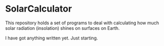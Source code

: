 # SolarCalculator

This repository holds a set of programs to deal with calculating how much solar radiation (insolation) shines on surfaces on Earth.

I have got anything written yet. Just starting.
